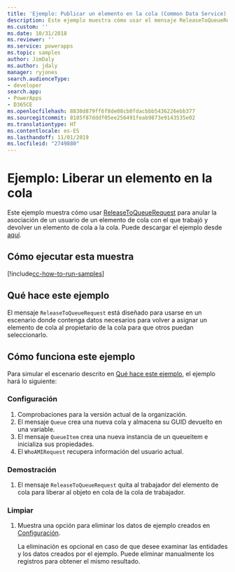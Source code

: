 ```yaml
---
title: 'Ejemplo: Publicar un elemento en la cola (Common Data Service) | Microsoft Docs'
description: Este ejemplo muestra cómo usar el mensaje ReleaseToQueueRequest.
ms.custom: ''
ms.date: 10/31/2018
ms.reviewer: ''
ms.service: powerapps
ms.topic: samples
author: JimDaly
ms.author: jdaly
manager: ryjones
search.audienceType:
- developer
search.app:
- PowerApps
- D365CE
ms.openlocfilehash: 8830d879ff6f8de08cb0fdacbbb5436226ebb377
ms.sourcegitcommit: 8185f87dddf05ee256491feab9873e9143535e02
ms.translationtype: HT
ms.contentlocale: es-ES
ms.lasthandoff: 11/01/2019
ms.locfileid: "2749880"
---
```

# <a name="sample-release-a-queue-item-to-the-queue"></a>Ejemplo: Liberar un elemento en la cola

<!-- https://docs.microsoft.com/dynamics365/customer-engagement/developer/sample-release-queue-item-queue-early-bound
Couldn't each of the operations in this series of samples be added to just one sample?
 -->
 Este ejemplo muestra cómo usar [ReleaseToQueueRequest](https://docs.microsoft.com/dotnet/api/microsoft.crm.sdk.messages.releasetoqueuerequest?view=dynamics-general-ce-9) para anular la asociación de un usuario de un elemento de cola con el que trabajó y devolver un elemento de cola a la cola. Puede descargar el ejemplo desde [aquí](https://github.com/Microsoft/PowerApps-Samples/tree/master/cds/orgsvc/C%23/ReleaseQueueItems).

## <a name="how-to-run-this-sample"></a>Cómo ejecutar esta muestra

[!include[cc-how-to-run-samples](../../includes/cc-how-to-run-samples.md)]

## <a name="what-this-sample-does"></a>Qué hace este ejemplo

El mensaje `ReleaseToQueueRequest` está diseñado para usarse en un escenario donde contenga datos necesarios para volver a asignar un elemento de cola al propietario de la cola para que otros puedan seleccionarlo.

## <a name="how-this-sample-works"></a>Cómo funciona este ejemplo

Para simular el escenario descrito en [Qué hace este ejemplo](#what-this-sample-does), el ejemplo hará lo siguiente:

### <a name="setup"></a>Configuración

1. Comprobaciones para la versión actual de la organización.
2. El mensaje `Queue` crea una nueva cola y almacena su GUID devuelto en una variable.
3. El mensaje `QueueItem` crea una nueva instancia de un queueitem e inicializa sus propiedades.
4. El `WhoAMIRequest` recupera información del usuario actual.

### <a name="demonstrate"></a>Demostración

1. El mensaje `ReleaseToQueueRequest` quita al trabajador del elemento de cola para liberar al objeto en cola de la cola de trabajador.

### <a name="clean-up"></a>Limpiar

1. Muestra una opción para eliminar los datos de ejemplo creados en [Configuración](#setup).

    La eliminación es opcional en caso de que desee examinar las entidades y los datos creados por el ejemplo. Puede eliminar manualmente los registros para obtener el mismo resultado.
